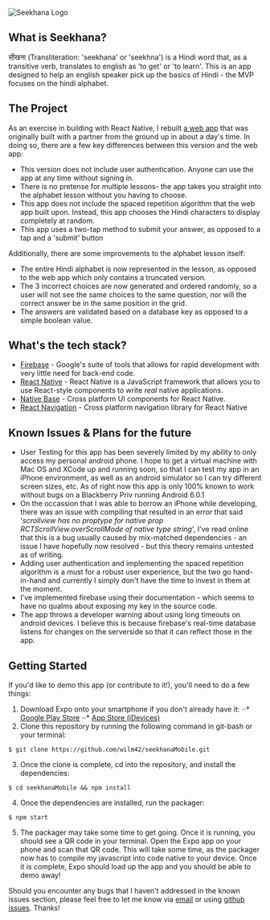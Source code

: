 ![Seekhana Logo](./assets/images/mandala-logo.png)

What is Seekhana?
-----------------
सीखना (Transliteration: 'seekhana' or 'seekhna') is a Hindi word that, as a transitive verb, translates to english as 'to get' or 'to learn'. This is an app designed to help an english speaker pick up the basics of Hindi - the MVP focuses on the hindi alphabet.

The Project
-----------------
As an exercise in building with React Native, I rebuilt [a web app](https://github.com/wilm42/seekhanaWeb) that was originally built with a partner from the ground up in about a day's time. In doing so, there are a few key differences between this version and the web app:
* This version does not include user authentication. Anyone can use the app at any time without signing in.
* There is no pretense for multiple lessons- the app takes you straight into the alphabet lesson without you having to choose.
* This app does not include the spaced repetition algorithm that the web app built upon. Instead, this app chooses the Hindi characters to display completely at random.
* This app uses a two-tap method to submit your answer, as opposed to a tap and a 'submit' button

Additionally, there are some improvements to the alphabet lesson itself:
* The entire Hindi alphabet is now represented in the lesson, as opposed to the web app which only contains a truncated version.
* The 3 incorrect choices are now generated and ordered randomly, so a user will not see the same choices to the same question, nor will the correct answer be in the same position in the grid.
* The answers are validated based on a database key as opposed to a simple boolean value.

What's the tech stack?
-----------------
* [Firebase](https://firebase.google.com/) - Google's suite of tools that allows for rapid development with very little need for back-end code.
* [React Native](https://facebook.github.io/react-native/) - React Native is a JavaScript framework that allows you to use React-style components to write *real* native applications.
* [Native Base](https://nativebase.io/) - Cross platform UI components for React Native.
* [React Navigation](https://reactnavigation.org/) - Cross platform navigation library for React Native

Known Issues & Plans for the future
-----------------
* User Testing for this app has been severely limited by my ability to only access my personal android phone. I hope to get a virtual machine with Mac OS and XCode up and running soon, so that I can test my app in an iPhone environment, as well as an android simulator so I can try different screen sizes, etc. As of right now this app is only 100% known to work without bugs on a Blackberry Priv running Android 6.0.1
* On the occassion that I was able to borrow an iPhone while developing, there was an issue with compiling that resulted in an error that said '*scrollview has no proptype for native prop RCTScrollView.overScrollMode of native type string*', I've read online that this is a bug usually caused by mix-matched dependencies - an issue I have hopefully now resolved - but this theory remains untested as of writing.
* Adding user authentication and implementing the spaced repetition algorithm is a must for a robust user experience, but the two go hand-in-hand and currently I simply don't have the time to invest in them at the moment.
* I've implemented firebase using their documentation - which seems to have no qualms about exposing my key in the source code.
* The app throws a developer warning about using long timeouts on android devices. I believe this is because firebase's real-time database listens for changes on the serverside so that it can reflect those in the app.

Getting Started
-----------------
If you'd like to demo this app (or contribute to it!), you'll need to do a few things:

1. Download Expo onto your smartphone if you don't already have it: 
⋅⋅* [Google Play Store](https://play.google.com/store/apps/details?id=host.exp.exponent&referrer=www)
⋅⋅* [App Store (iDevices)](https://itunes.apple.com/app/apple-store/id982107779?ct=www&mt=8)
2. Clone this repository by running the following command in git-bash or your terminal:
```
$ git clone https://github.com/wilm42/seekhanaMobile.git
```
3. Once the clone is complete, cd into the repository, and install the dependencies:
```
$ cd seekhanaMobile && npm install
```
4. Once the dependencies are installed, run the packager:
```
$ npm start
```
5. The packager may take some time to get going. Once it is running, you should see a QR code in your terminal. Open the Expo app on your phone and scan that QR code. This will take some time, as the packager now has to compile my javascript into code native to your device. Once it is complete, Expo should load up the app and you should be able to demo away!


Should you encounter any bugs that I haven't addressed in the known issues section, please feel free to let me know via [email](mailto:hi@william.direct) or using [github issues](https://github.com/wilm42/seekhanaMobile/issues). Thanks!
